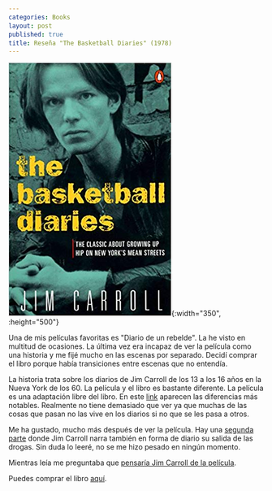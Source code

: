 ```yaml
---
categories: Books
layout: post
published: true
title: Reseña "The Basketball Diaries" (1978)
---
```

![](/assets/thebasketballdiaries.jpg){:width="350", :height="500"}

Una de mis películas favoritas es "Diario de un rebelde". La he visto en multitud de ocasiones. La última vez era incapaz de ver la película como una historia y me fijé mucho en las escenas por separado. Decidí comprar el libro porque había transiciones entre escenas que no entendía.

La historia trata sobre los diarios de Jim Carroll de los 13 a los 16 años en la Nueva York de los 60. La película y el libro es bastante diferente. La película es una adaptación libre del libro. En este [link](https://www.catholicboy.com/film.php) aparecen las diferencias más notables. Realmente no tiene demasiado que ver ya que muchas de las cosas que pasan no las vive en los diarios si no que se les pasa a otros.

Me ha gustado, mucho más después de ver la película. Hay una [segunda parte](https://www.amazon.com/gp/product/0140085025) donde Jim Carroll narra también en forma de diario su salida de las drogas. Sin duda lo leeré, no se me hizo pesado en ningún momento.

Mientras leía me preguntaba que [pensaría Jim Carroll de la película](https://www.catholicboy.com/jcfilm.php).

Puedes comprar el libro [aquí](https://amazon.es/dp/0140100180).
